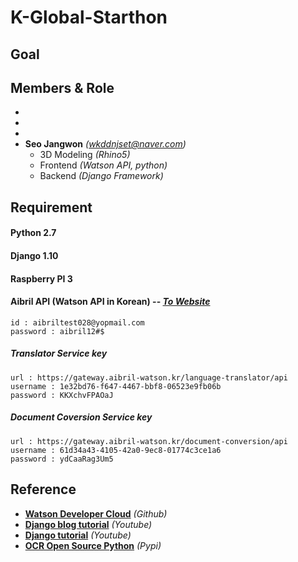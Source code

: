 
# K-Global-Starthon



## Goal


## Members & Role
- 
- 
- 
- **Seo Jangwon** *(wkddnjset@naver.com)*
  - 3D Modeling *(Rhino5)*
  - Frontend *(Watson API, python)*
  - Backend *(Django Framework)*
  
## Requirement
#### Python 2.7
 
#### Django 1.10

#### Raspberry PI 3

#### Aibril API (Watson API in Korean) -- *[To Website](https://www.aibril.com/web/main/getMain.do)*
    id : aibriltest028@yopmail.com
    password : aibril12#$
##### Translator Service key
    url : https://gateway.aibril-watson.kr/language-translator/api
    username : 1e32bd76-f647-4467-bbf8-06523e9fb06b
    password : KKXchvFPAOaJ
##### Document Coversion Service key
    url : https://gateway.aibril-watson.kr/document-conversion/api
    username : 61d34a43-4105-42a0-9ec8-01774c3ce1a6
    password : ydCaaRag3Um5 

## Reference 
- [**Watson Developer Cloud**](https://github.com/wkddnjset/python-sdk) *(Github)*
- [**Django blog tutorial**](https://www.youtube.com/watch?v=XMu0T6L2KRQ&list=PLEsfXFp6DpzTOcOVdZF-th7BS_GYGguAS) *(Youtube)*
- [**Django tutorial**](https://www.youtube.com/watch?v=yDv5FIAeyoY&list=PLEsfXFp6DpzRHiyW04co1y-CjDM1Y1sIS) *(Youtube)*
- [**OCR Open Source Python**](https://pypi.python.org/pypi/pytesseract) *(Pypi)*

